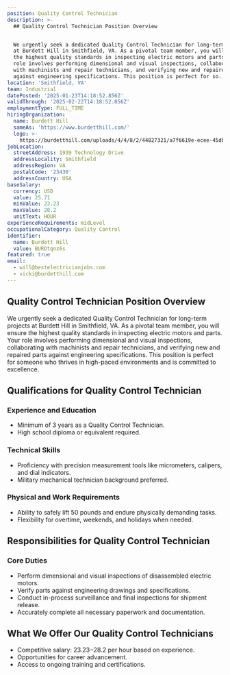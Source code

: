 ```yaml
---
position: Quality Control Technician
description: >-
  ## Quality Control Technician Position Overview


  We urgently seek a dedicated Quality Control Technician for long-term projects
  at Burdett Hill in Smithfield, VA. As a pivotal team member, you will ensure
  the highest quality standards in inspecting electric motors and parts. Your
  role involves performing dimensional and visual inspections, collaborating
  with machinists and repair technicians, and verifying new and repaired parts
  against engineering specifications. This position is perfect for so...
location: 'Smithfield, VA'
team: Industrial
datePosted: '2025-01-23T14:18:52.856Z'
validThrough: '2025-02-22T14:18:52.856Z'
employmentType: FULL_TIME
hiringOrganization:
  name: Burdett Hill
  sameAs: 'https://www.burdetthill.com/'
  logo: >-
    https://burdetthill.com/uploads/4/4/8/2/44827321/a7f6619e-ecee-45db-ac13-7b1bffe6602c-4-5005-c.jpeg
jobLocation:
  streetAddress: 1939 Technology Drive
  addressLocality: Smithfield
  addressRegion: VA
  postalCode: '23430'
  addressCountry: USA
baseSalary:
  currency: USD
  value: 25.71
  minValue: 23.23
  maxValue: 28.2
  unitText: HOUR
experienceRequirements: midLevel
occupationalCategory: Quality Control
identifier:
  name: Burdett Hill
  value: BURDtqnz6s
featured: true
email:
  - will@bestelectricianjobs.com
  - vicki@burdetthill.com
---
```




## Quality Control Technician Position Overview

We urgently seek a dedicated Quality Control Technician for long-term projects at Burdett Hill in Smithfield, VA. As a pivotal team member, you will ensure the highest quality standards in inspecting electric motors and parts. Your role involves performing dimensional and visual inspections, collaborating with machinists and repair technicians, and verifying new and repaired parts against engineering specifications. This position is perfect for someone who thrives in high-paced environments and is committed to excellence.

## Qualifications for Quality Control Technician

### Experience and Education
- Minimum of 3 years as a Quality Control Technician.
- High school diploma or equivalent required.

### Technical Skills
- Proficiency with precision measurement tools like micrometers, calipers, and dial indicators.
- Military mechanical technician background preferred.

### Physical and Work Requirements
- Ability to safely lift 50 pounds and endure physically demanding tasks.
- Flexibility for overtime, weekends, and holidays when needed.

## Responsibilities for Quality Control Technician

### Core Duties
- Perform dimensional and visual inspections of disassembled electric motors.
- Verify parts against engineering drawings and specifications.
- Conduct in-process surveillance and final inspections for shipment release.
- Accurately complete all necessary paperwork and documentation.

## What We Offer Our Quality Control Technicians

- Competitive salary: $23.23-$28.2 per hour based on experience.
- Opportunities for career advancement.
- Access to ongoing training and certifications.